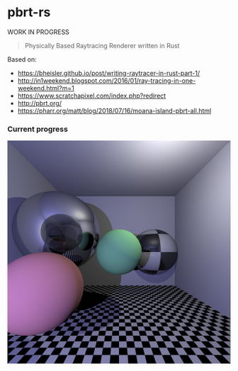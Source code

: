 # pbrt-rs

WORK IN PROGRESS

> Physically Based Raytracing Renderer written in Rust

Based on:

- https://bheisler.github.io/post/writing-raytracer-in-rust-part-1/
- http://in1weekend.blogspot.com/2016/01/ray-tracing-in-one-weekend.html?m=1
- https://www.scratchapixel.com/index.php?redirect
- http://pbrt.org/
- https://pharr.org/matt/blog/2018/07/16/moana-island-pbrt-all.html

### Current progress

![presentation](https://raw.githubusercontent.com/baransu/pbrt-rs/master/test.png)
